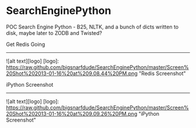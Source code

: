 SearchEnginePython
==================

POC Search Engine Python - B25, NLTK, and a bunch of dicts written to disk, maybe later to ZODB and Twisted?

Get Redis Going
_______________

![alt text][logo]
[logo]: https://raw.github.com/bigsnarfdude/SearchEnginePython/master/Screen%20Shot%202013-01-16%20at%209.08.44%20PM.png "Redis Screenshot"


iPython Screenshot 
__________________

![alt text][logo]
[logo]: https://raw.github.com/bigsnarfdude/SearchEnginePython/master/Screen%20Shot%202013-01-16%20at%209.09.26%20PM.png "iPython Screenshot"

